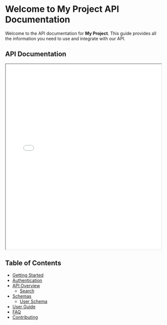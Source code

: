 # Welcome to My Project API Documentation

Welcome to the API documentation for **My Project**. This guide provides all the information you need to use and integrate with our API.

## API Documentation

<iframe src="swagger.html" width="100%" height="600px"></iframe>

## Table of Contents

- [Getting Started](getting-started.md)
- [Authentication](authentication.md)
- [API Overview](api/overview.md)
  - [Search](api/endpoints/search.md)
- [Schemas](api/schemas/)
  - [User Schema](api/schemas/user-schema.md)
- [User Guide](user-guide.md)
- [FAQ](faq.md)
- [Contributing](contributing.md)
